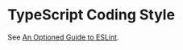 TypeScript Coding Style
=======================

See [An Optioned Guide to ESLint].

[An Optioned Guide to ESLint]: ../dive-into/eslint.md
